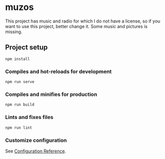 # muzos

This project has music and radio for which I do not have a license, so if you want to use this project, better change it.
Some music and pictures is missing.

## Project setup
```
npm install
```

### Compiles and hot-reloads for development
```
npm run serve
```

### Compiles and minifies for production
```
npm run build
```

### Lints and fixes files
```
npm run lint
```

### Customize configuration
See [Configuration Reference](https://cli.vuejs.org/config/).
